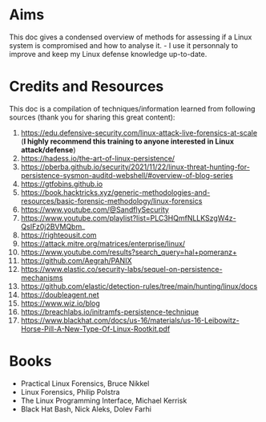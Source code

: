 # Aims
This doc gives a condensed overview of methods for assessing if a Linux system is compromised and how to analyse it. - I use it personnaly to improve and keep my Linux defense knowledge up-to-date.

# Credits and Resources
This doc is a compilation of techniques/information learned from following sources (thank you for sharing this great content):
1. https://edu.defensive-security.com/linux-attack-live-forensics-at-scale (**I highly recommend this training to anyone interested in Linux attack/defense**)
2. https://hadess.io/the-art-of-linux-persistence/
3. https://pberba.github.io/security/2021/11/22/linux-threat-hunting-for-persistence-sysmon-auditd-webshell/#overview-of-blog-series
4. https://gtfobins.github.io
5. https://book.hacktricks.xyz/generic-methodologies-and-resources/basic-forensic-methodology/linux-forensics
6. https://www.youtube.com/@SandflySecurity
7. https://www.youtube.com/playlist?list=PLC3HQmfNLLKSzgW4z-QsIFz0j2BVMQbm_
8. https://righteousit.com
9. https://attack.mitre.org/matrices/enterprise/linux/
10. https://www.youtube.com/results?search_query=hal+pomeranz+
11. https://github.com/Aegrah/PANIX
12. https://www.elastic.co/security-labs/sequel-on-persistence-mechanisms
13. https://github.com/elastic/detection-rules/tree/main/hunting/linux/docs
14. https://doubleagent.net
15. https://www.wiz.io/blog
16. https://breachlabs.io/initramfs-persistence-technique
17. https://www.blackhat.com/docs/us-16/materials/us-16-Leibowitz-Horse-Pill-A-New-Type-Of-Linux-Rootkit.pdf

# Books 
- Practical Linux Forensics, Bruce Nikkel  
- Linux Forensics, Philip Polstra  
- The Linux Programming Interface, Michael Kerrisk
- Black Hat Bash, Nick Aleks, Dolev Farhi